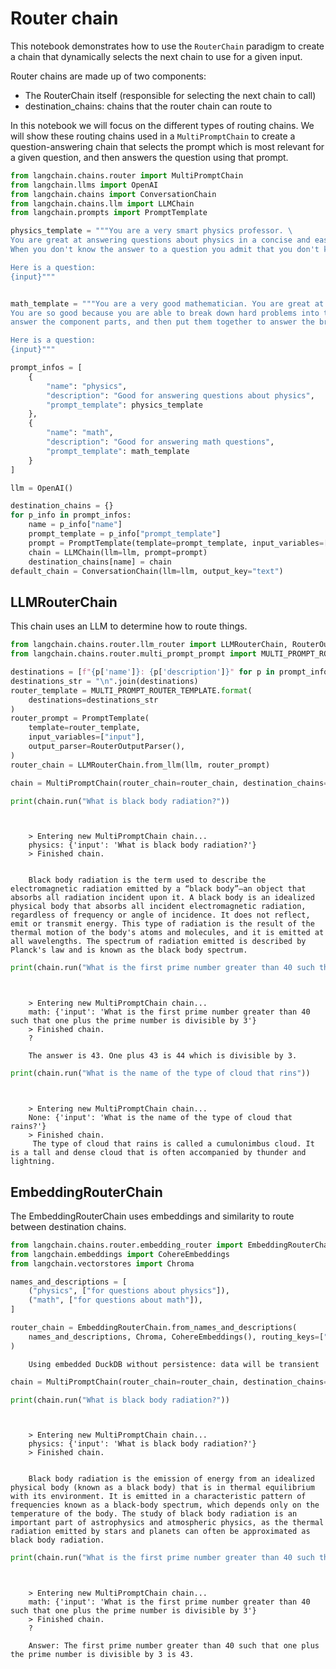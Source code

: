 # Router chain

This notebook demonstrates how to use the `RouterChain` paradigm to create a chain that dynamically selects the next chain to use for a given input. 

Router chains are made up of two components:

- The RouterChain itself (responsible for selecting the next chain to call)
- destination_chains: chains that the router chain can route to


In this notebook we will focus on the different types of routing chains. We will show these routing chains used in a `MultiPromptChain` to create a question-answering chain that selects the prompt which is most relevant for a given question, and then answers the question using that prompt.

<!-- WARNING: THIS FILE WAS AUTOGENERATED! DO NOT EDIT! Instead, edit the notebook w/the location & name as this file. -->


```python
from langchain.chains.router import MultiPromptChain
from langchain.llms import OpenAI
from langchain.chains import ConversationChain
from langchain.chains.llm import LLMChain
from langchain.prompts import PromptTemplate
```


```python
physics_template = """You are a very smart physics professor. \
You are great at answering questions about physics in a concise and easy to understand manner. \
When you don't know the answer to a question you admit that you don't know.

Here is a question:
{input}"""


math_template = """You are a very good mathematician. You are great at answering math questions. \
You are so good because you are able to break down hard problems into their component parts, \
answer the component parts, and then put them together to answer the broader question.

Here is a question:
{input}"""
```


```python
prompt_infos = [
    {
        "name": "physics", 
        "description": "Good for answering questions about physics", 
        "prompt_template": physics_template
    },
    {
        "name": "math", 
        "description": "Good for answering math questions", 
        "prompt_template": math_template
    }
]
```


```python
llm = OpenAI()
```


```python
destination_chains = {}
for p_info in prompt_infos:
    name = p_info["name"]
    prompt_template = p_info["prompt_template"]
    prompt = PromptTemplate(template=prompt_template, input_variables=["input"])
    chain = LLMChain(llm=llm, prompt=prompt)
    destination_chains[name] = chain
default_chain = ConversationChain(llm=llm, output_key="text")
```

## LLMRouterChain

This chain uses an LLM to determine how to route things.


```python
from langchain.chains.router.llm_router import LLMRouterChain, RouterOutputParser
from langchain.chains.router.multi_prompt_prompt import MULTI_PROMPT_ROUTER_TEMPLATE
```


```python
destinations = [f"{p['name']}: {p['description']}" for p in prompt_infos]
destinations_str = "\n".join(destinations)
router_template = MULTI_PROMPT_ROUTER_TEMPLATE.format(
    destinations=destinations_str
)
router_prompt = PromptTemplate(
    template=router_template,
    input_variables=["input"],
    output_parser=RouterOutputParser(),
)
router_chain = LLMRouterChain.from_llm(llm, router_prompt)
```


```python
chain = MultiPromptChain(router_chain=router_chain, destination_chains=destination_chains, default_chain=default_chain, verbose=True)
```


```python
print(chain.run("What is black body radiation?"))
```

<CodeOutputBlock lang="python">

```
    
    
    > Entering new MultiPromptChain chain...
    physics: {'input': 'What is black body radiation?'}
    > Finished chain.
    
    
    Black body radiation is the term used to describe the electromagnetic radiation emitted by a “black body”—an object that absorbs all radiation incident upon it. A black body is an idealized physical body that absorbs all incident electromagnetic radiation, regardless of frequency or angle of incidence. It does not reflect, emit or transmit energy. This type of radiation is the result of the thermal motion of the body's atoms and molecules, and it is emitted at all wavelengths. The spectrum of radiation emitted is described by Planck's law and is known as the black body spectrum.
```

</CodeOutputBlock>


```python
print(chain.run("What is the first prime number greater than 40 such that one plus the prime number is divisible by 3"))
```

<CodeOutputBlock lang="python">

```
    
    
    > Entering new MultiPromptChain chain...
    math: {'input': 'What is the first prime number greater than 40 such that one plus the prime number is divisible by 3'}
    > Finished chain.
    ?
    
    The answer is 43. One plus 43 is 44 which is divisible by 3.
```

</CodeOutputBlock>


```python
print(chain.run("What is the name of the type of cloud that rins"))
```

<CodeOutputBlock lang="python">

```
    
    
    > Entering new MultiPromptChain chain...
    None: {'input': 'What is the name of the type of cloud that rains?'}
    > Finished chain.
     The type of cloud that rains is called a cumulonimbus cloud. It is a tall and dense cloud that is often accompanied by thunder and lightning.
```

</CodeOutputBlock>

## EmbeddingRouterChain

The EmbeddingRouterChain uses embeddings and similarity to route between destination chains.


```python
from langchain.chains.router.embedding_router import EmbeddingRouterChain
from langchain.embeddings import CohereEmbeddings
from langchain.vectorstores import Chroma
```


```python
names_and_descriptions = [
    ("physics", ["for questions about physics"]),
    ("math", ["for questions about math"]),
]
```


```python
router_chain = EmbeddingRouterChain.from_names_and_descriptions(
    names_and_descriptions, Chroma, CohereEmbeddings(), routing_keys=["input"]
)
```

<CodeOutputBlock lang="python">

```
    Using embedded DuckDB without persistence: data will be transient
```

</CodeOutputBlock>


```python
chain = MultiPromptChain(router_chain=router_chain, destination_chains=destination_chains, default_chain=default_chain, verbose=True)
```


```python
print(chain.run("What is black body radiation?"))
```

<CodeOutputBlock lang="python">

```
    
    
    > Entering new MultiPromptChain chain...
    physics: {'input': 'What is black body radiation?'}
    > Finished chain.
    
    
    Black body radiation is the emission of energy from an idealized physical body (known as a black body) that is in thermal equilibrium with its environment. It is emitted in a characteristic pattern of frequencies known as a black-body spectrum, which depends only on the temperature of the body. The study of black body radiation is an important part of astrophysics and atmospheric physics, as the thermal radiation emitted by stars and planets can often be approximated as black body radiation.
```

</CodeOutputBlock>


```python
print(chain.run("What is the first prime number greater than 40 such that one plus the prime number is divisible by 3"))
```

<CodeOutputBlock lang="python">

```
    
    
    > Entering new MultiPromptChain chain...
    math: {'input': 'What is the first prime number greater than 40 such that one plus the prime number is divisible by 3'}
    > Finished chain.
    ?
    
    Answer: The first prime number greater than 40 such that one plus the prime number is divisible by 3 is 43.
```

</CodeOutputBlock>
